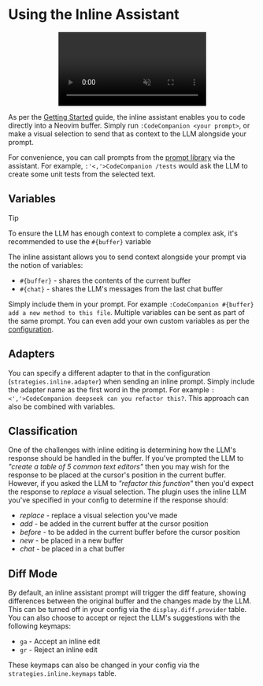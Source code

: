 # Using the Inline Assistant

<p align="center">
  <video controls muted src="https://github.com/user-attachments/assets/dcddcb85-cba0-4017-9723-6e6b7f080fee"></video>
</p>

As per the [Getting Started](/getting-started.md#inline-assistant) guide, the inline assistant enables you to code directly into a Neovim buffer. Simply run `:CodeCompanion <your prompt>`, or make a visual selection to send that as context to the LLM alongside your prompt.

For convenience, you can call prompts from the [prompt library](/configuration/prompt-library) via the assistant. For example, `:'<,'>CodeCompanion /tests` would ask the LLM to create some unit tests from the selected text.

## Variables

> [!TIP]
> To ensure the LLM has enough context to complete a complex ask, it's recommended to use the `#{buffer}` variable

The inline assistant allows you to send context alongside your prompt via the notion of variables:

- `#{buffer}` - shares the contents of the current buffer
- `#{chat}` - shares the LLM's messages from the last chat buffer

Simply include them in your prompt. For example `:CodeCompanion #{buffer} add a new method to this file`. Multiple variables can be sent as part of the same prompt. You can even add your own custom variables as per the [configuration](/configuration/inline-assistant#variables).

## Adapters

You can specify a different adapter to that in the configuration (`strategies.inline.adapter`) when sending an inline prompt. Simply include the adapter name as the first word in the prompt. For example `:<','>CodeCompanion deepseek can you refactor this?`. This approach can also be combined with variables.

## Classification

One of the challenges with inline editing is determining how the LLM's response should be handled in the buffer. If you've prompted the LLM to _"create a table of 5 common text editors"_ then you may wish for the response to be placed at the cursor's position in the current buffer. However, if you asked the LLM to _"refactor this function"_ then you'd expect the response to _replace_ a visual selection. The plugin uses the inline LLM you've specified in your config to determine if the response should:

- _replace_ - replace a visual selection you've made
- _add_ - be added in the current buffer at the cursor position
- _before_ - to be added in the current buffer before the cursor position
- _new_ - be placed in a new buffer
- _chat_ - be placed in a chat buffer

## Diff Mode

By default, an inline assistant prompt will trigger the diff feature, showing differences between the original buffer and the changes made by the LLM. This can be turned off in your config via the `display.diff.provider` table. You can also choose to accept or reject the LLM's suggestions with the following keymaps:

- `ga` - Accept an inline edit
- `gr` - Reject an inline edit

These keymaps can also be changed in your config via the `strategies.inline.keymaps` table.

